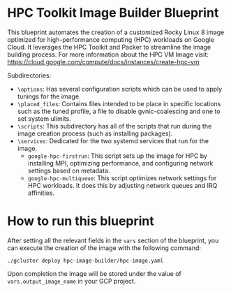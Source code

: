 # HPC Toolkit Image Builder Blueprint

This blueprint automates the creation of a customized Rocky Linux 8 image optimized for high-performance computing (HPC) workloads on Google Cloud. It leverages the HPC Toolkit and Packer to streamline the image building process. For more information about the HPC VM Image visit: https://cloud.google.com/compute/docs/instances/create-hpc-vm

Subdirectories:
- `\options`: Has several configuration scripts which can be used to apply tunings for the image.
- `\placed_files`: Contains files intended to be place in specific locations such as the tuned profile, a file to disable gvnic-coalescing and one to set system ulimits.
- `\scripts`: This subdirectory has all of the scripts that run during the image creation process (such as installing packages).
- `\services`: Dedicated for the two systemd services that run for the image.
    - `google-hpc-firstrun`: This script sets up the image for HPC by installing MPI, optimizing performance, and configuring network settings based on metadata.
    - `google-hpc-multiqueue`: This script optimizes network settings for HPC workloads. It does this by adjusting network queues and IRQ affinities.

# How to run this blueprint
After setting all the relevant fields in the `vars` section of the blueprint, you can execute the creation of the image with the following command:
```
./gcluster deploy hpc-image-builder/hpc-image.yaml
```
Upon completion the image will be stored under the value of `vars.output_image_name` in your GCP project.

